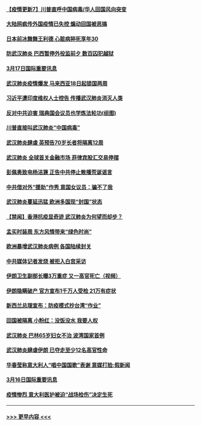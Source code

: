 #### [【疫情更新7】川普直呼中国病毒/华人回国风向突变](../pages/prog202/a102801131.md?t=03172031) 
#### [大陆网疯传外国疫情已失控 煽动回国被恶搞](../pages/prog202/a102801480.md?t=03172031) 
#### [日本前冰舞舞王利德 心脏病猝死享年30](../pages/prog202/a102801444.md?t=03172031) 
#### [防武汉肺炎 巴西暂停外役监前夕 数百囚犯越狱](../pages/prog202/a102801374.md?t=03172031) 
#### [3月17日国际重要讯息](../pages/prog202/a102801383.md?t=03172031) 
#### [武汉肺炎疫情爆发 马来西亚18日起锁国两周](../pages/prog202/a102801262.md?t=03172031) 
#### [习近平遭印度维权人士控告 传播武汉肺炎消灭人类](../pages/prog202/a102801343.md?t=03172031) 
#### [反对中共迫害 瑞典国会议员也学炼法轮功(组图)](../pages/prog202/a102801315.md?t=03172031) 
#### [川普直接叫武汉肺炎“中国病毒”](../pages/prog202/a102801246.md?t=03172031) 
#### [武汉肺炎肆虐 英预告70岁长者将隔离12周](../pages/prog202/a102800747.md?t=03172031) 
#### [武汉肺炎 全球首关金融市场 菲律宾股汇交易停摆](../pages/prog202/a102801222.md?t=03172031) 
#### [彭佩奥致电杨洁篪 正告中共停止散播荒诞谣言](../pages/prog202/a102801165.md?t=03172031) 
#### [中共借对外“援助”作秀 意国女议员：骗不了我](../pages/prog202/a102801040.md?t=03172031) 
#### [武汉肺炎蔓延迅猛 欧洲多国现“封国”状态](../pages/prog202/a102801038.md?t=03172031) 
#### [【禁闻】香港抗疫显奇迹 武汉肺炎为何望而却步？](../pages/prog202/a102801008.md?t=03172031) 
#### [孟买时装周 东方风情带来“绿色时尚”](../pages/prog202/a102800983.md?t=03172031) 
#### [欧洲暴增武汉肺炎病例 各国陆续封关](../pages/prog202/a102800953.md?t=03172031) 
#### [中共媒体记者发烧 被拒入白宫采访](../pages/prog202/a102800935.md?t=03172031) 
#### [伊朗卫生副部长曝3万重症 又一高官死亡（视频）](../pages/prog202/a102800908.md?t=03172031) 
#### [伊朗隐瞒破产 官方宣布1千万人受检 21万有症状](../pages/prog202/a102800823.md?t=03172031) 
#### [新西兰总理宣布：防疫模式抄台湾“作业”](../pages/prog202/a102800750.md?t=03172031) 
#### [回国被隔离 小粉红：没饭没水 我要人权](../pages/prog202/a102800843.md?t=03172031) 
#### [武汉肺炎 巴林65岁妇女不治 波湾国家首例](../pages/prog202/a102800746.md?t=03172031) 
#### [武汉肺炎肆虐伊朗 已夺走至少12名高官性命](../pages/prog202/a102800708.md?t=03172031) 
#### [华春莹称意大利人“唱中国国歌”表谢 意媒打脸:假新闻](../pages/prog202/a102800647.md?t=03172031) 
#### [3月16日国际重要讯息](../pages/prog202/a102800558.md?t=03172031) 
#### [疫情惨烈 意大利医护被迫“战场检伤”决定生死](../pages/prog202/a102800580.md?t=03172031) 

----
#### [ >>> 更早内容 <<< ](../indexes/prog202-earlier.md)
